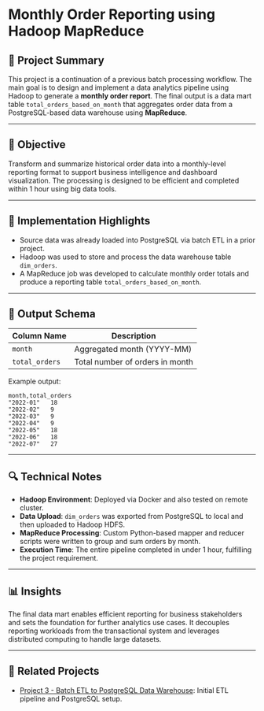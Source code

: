 # Monthly Order Reporting using Hadoop MapReduce

## 📄 Project Summary

This project is a continuation of a previous batch processing workflow. The main goal is to design and implement a data analytics pipeline using Hadoop to generate a **monthly order report**. The final output is a data mart table `total_orders_based_on_month` that aggregates order data from a PostgreSQL-based data warehouse using **MapReduce**.

---

## 🎯 Objective

Transform and summarize historical order data into a monthly-level reporting format to support business intelligence and dashboard visualization. The processing is designed to be efficient and completed within 1 hour using big data tools.

---

## 📌 Implementation Highlights

* Source data was already loaded into PostgreSQL via batch ETL in a prior project.
* Hadoop was used to store and process the data warehouse table `dim_orders`.
* A MapReduce job was developed to calculate monthly order totals and produce a reporting table `total_orders_based_on_month`.

---

## 🧱 Output Schema

| Column Name    | Description                     |
| -------------- | ------------------------------- |
| `month`        | Aggregated month (YYYY-MM)      |
| `total_orders` | Total number of orders in month |

Example output:

```
month,total_orders
"2022-01"	18
"2022-02"	9
"2022-03"	9
"2022-04"	9
"2022-05"	18
"2022-06"	18
"2022-07"	27
```

---

## 🔍 Technical Notes

* **Hadoop Environment**: Deployed via Docker and also tested on remote cluster.
* **Data Upload**: `dim_orders` was exported from PostgreSQL to local and then uploaded to Hadoop HDFS.
* **MapReduce Processing**: Custom Python-based mapper and reducer scripts were written to group and sum orders by month.
* **Execution Time**: The entire pipeline completed in under 1 hour, fulfilling the project requirement.

---

## 📊 Insights

The final data mart enables efficient reporting for business stakeholders and sets the foundation for further analytics use cases. It decouples reporting workloads from the transactional system and leverages distributed computing to handle large datasets.

---

## 🔗 Related Projects

* [Project 3 - Batch ETL to PostgreSQL Data Warehouse](https://github.com/andrewsuadnya/PROJECT3-DataEngineering-DigitalSkola): Initial ETL pipeline and PostgreSQL setup.
